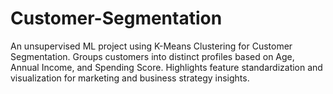 # Customer-Segmentation
An unsupervised ML project using K-Means Clustering for Customer Segmentation. Groups customers into distinct profiles based on Age, Annual Income, and Spending Score. Highlights feature standardization and visualization for marketing and business strategy insights.
